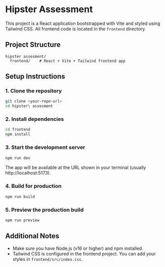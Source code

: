 # Hipster Assessment

This project is a React application bootstrapped with Vite and styled using Tailwind CSS. All frontend code is located in the `frontend` directory.

## Project Structure

```
hipster assesment/
  frontend/    # React + Vite + Tailwind frontend app
```

## Setup Instructions

### 1. Clone the repository
```bash
git clone <your-repo-url>
cd hipster\ assesment
```

### 2. Install dependencies
```bash
cd frontend
npm install
```

### 3. Start the development server
```bash
npm run dev
```

The app will be available at the URL shown in your terminal (usually http://localhost:5173).

### 4. Build for production
```bash
npm run build
```

### 5. Preview the production build
```bash
npm run preview
```

## Additional Notes
- Make sure you have Node.js (v16 or higher) and npm installed.
- Tailwind CSS is configured in the frontend project. You can add your styles in `frontend/src/index.css`.